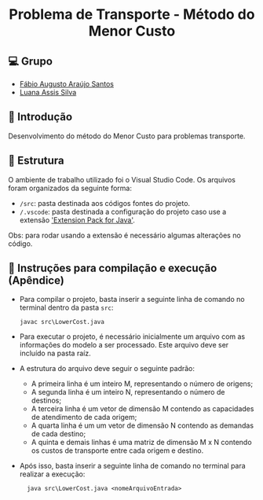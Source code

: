 <h1 align="center">
    Problema de Transporte - Método do Menor Custo
</h1>

## 💻 Grupo

- [Fábio Augusto Araújo Santos](https://github.com/fabio-aug)
- [Luana Assis Silva](https://github.com/luanaassis)

## 📰 Introdução

Desenvolvimento do método do Menor Custo para problemas transporte.

## 📂 Estrutura

O ambiente de trabalho utilizado foi o Visual Studio Code. Os arquivos foram organizados da seguinte forma:

- `/src`: pasta destinada aos códigos fontes do projeto.
- `/.vscode`: pasta destinada a configuração do projeto caso use a extensão ['Extension Pack for Java'](https://marketplace.visualstudio.com/items?itemName=vscjava.vscode-java-pack).

Obs: para rodar usando a extensão é necessário algumas alterações no código.

## 🏃 Instruções para compilação e execução (Apêndice)

- Para compilar o projeto, basta inserir a seguinte linha de comando no terminal dentro da pasta `src`:

      javac src\LowerCost.java

- Para executar o projeto, é necessário inicialmente um arquivo com as informações do modelo a ser processado. Este arquivo deve ser incluído na pasta raíz.

- A estrutura do arquivo deve seguir o seguinte padrão:
    - A primeira linha é um inteiro M, representando o número de origens;
    - A segunda linha é um inteiro N, representando o número de destinos;
    - A terceira linha é um vetor de dimensão M contendo as capacidades de atendimento de cada origem;
    - A quarta linha é um um vetor de dimensão N contendo as demandas de cada destino;
    - A quinta e demais linhas é uma matriz de dimensão M x N contendo os custos de transporte entre cada origem e destino.

- Após isso, basta inserir a seguinte linha de comando no terminal para realizar a execução:

        java src\LowerCost.java <nomeArquivoEntrada>
